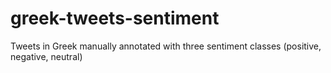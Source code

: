 # greek-tweets-sentiment
Tweets in Greek manually annotated with three sentiment classes (positive, negative, neutral)
